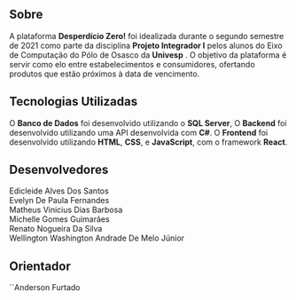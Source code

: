## Sobre

 A plataforma **Desperdício Zero!** foi idealizada durante o segundo semestre de 2021 como parte da disciplina **Projeto Integrador I** pelos alunos do Eixo de Computação do  Pólo de Osasco da **Univesp** . 
O objetivo da plataforma é servir como elo entre estabelecimentos e consumidores, ofertando produtos que estão próximos à data de vencimento.

## Tecnologias Utilizadas

O **Banco de Dados** foi desenvolvido utilizando o **SQL Server**,
O **Backend** foi desenvolvido utilizando uma API desenvolvida com **C#**.
O **Frontend** foi desenvolvido utilizando **HTML**, **CSS**, e **JavaScript**, com o framework **React**.

## Desenvolvedores

Edicleide Alves Dos Santos 						
Evelyn De Paula Fernandes				
Matheus Vinicius Dias Barbosa	
Michelle Gomes Guimarães				
Renato Nogueira Da Silva					
Wellington Washington Andrade De Melo Júnior

## Orientador

``Anderson Furtado